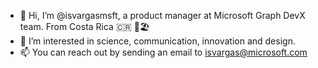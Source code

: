 - 👋 Hi, I’m @isvargasmsft, a product manager at Microsoft Graph DevX team. From Costa Rica 🇨🇷 🌋🏖️
- 👀 I’m interested in science, communication, innovation and design.
- 📫 You can reach out by sending an email to isvargas@microsoft.com


<!---
isvargasmsft/isvargasmsft is a ✨ special ✨ repository because its `README.md` (this file) appears on your GitHub profile.
You can click the Preview link to take a look at your changes.
--->
